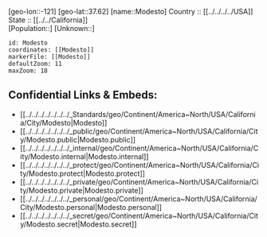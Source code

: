 ﻿---
location: [37.62,-121] 
mapzoom: [7,12] 
mapmarker: city 
type: City
tags:
- geo/City


SpocWebEntityId: 32524
isDeleted: false
confidential: public

---
[geo-lon::-121] 
[geo-lat::37.62] 
[name::Modesto] 
Country :: [[../../../../USA]]  
State :: [[../../California]]  
[Population::] 
[Unknown::] 


```leaflet
id: Modesto
coordinates: [[Modesto]] 
markerFile: [[Modesto]] 
defaultZoom: 11 
maxZoom: 18
```


## Confidential Links & Embeds: 
- [[../../../../../../../_Standards/geo/Continent/America~North/USA/California/City/Modesto|Modesto]] 
- [[../../../../../../../_public/geo/Continent/America~North/USA/California/City/Modesto.public|Modesto.public]] 
- [[../../../../../../../_internal/geo/Continent/America~North/USA/California/City/Modesto.internal|Modesto.internal]] 
- [[../../../../../../../_protect/geo/Continent/America~North/USA/California/City/Modesto.protect|Modesto.protect]] 
- [[../../../../../../../_private/geo/Continent/America~North/USA/California/City/Modesto.private|Modesto.private]] 
- [[../../../../../../../_personal/geo/Continent/America~North/USA/California/City/Modesto.personal|Modesto.personal]] 
- [[../../../../../../../_secret/geo/Continent/America~North/USA/California/City/Modesto.secret|Modesto.secret]] 
